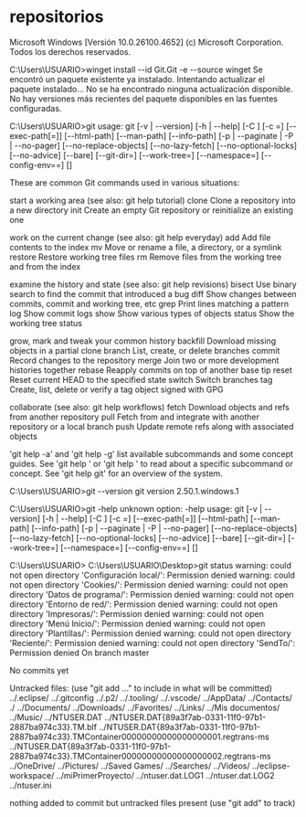 # repositorios
Microsoft Windows [Versión 10.0.26100.4652]
(c) Microsoft Corporation. Todos los derechos reservados.

C:\Users\USUARIO>winget install --id Git.Git -e --source winget
Se encontró un paquete existente ya instalado. Intentando actualizar el paquete instalado...
No se ha encontrado ninguna actualización disponible.
No hay versiones más recientes del paquete disponibles en las fuentes configuradas.

C:\Users\USUARIO>git
usage: git [-v | --version] [-h | --help] [-C <path>] [-c <name>=<value>]
           [--exec-path[=<path>]] [--html-path] [--man-path] [--info-path]
           [-p | --paginate | -P | --no-pager] [--no-replace-objects] [--no-lazy-fetch]
           [--no-optional-locks] [--no-advice] [--bare] [--git-dir=<path>]
           [--work-tree=<path>] [--namespace=<name>] [--config-env=<name>=<envvar>]
           <command> [<args>]

These are common Git commands used in various situations:

start a working area (see also: git help tutorial)
   clone      Clone a repository into a new directory
   init       Create an empty Git repository or reinitialize an existing one

work on the current change (see also: git help everyday)
   add        Add file contents to the index
   mv         Move or rename a file, a directory, or a symlink
   restore    Restore working tree files
   rm         Remove files from the working tree and from the index

examine the history and state (see also: git help revisions)
   bisect     Use binary search to find the commit that introduced a bug
   diff       Show changes between commits, commit and working tree, etc
   grep       Print lines matching a pattern
   log        Show commit logs
   show       Show various types of objects
   status     Show the working tree status

grow, mark and tweak your common history
   backfill   Download missing objects in a partial clone
   branch     List, create, or delete branches
   commit     Record changes to the repository
   merge      Join two or more development histories together
   rebase     Reapply commits on top of another base tip
   reset      Reset current HEAD to the specified state
   switch     Switch branches
   tag        Create, list, delete or verify a tag object signed with GPG

collaborate (see also: git help workflows)
   fetch      Download objects and refs from another repository
   pull       Fetch from and integrate with another repository or a local branch
   push       Update remote refs along with associated objects

'git help -a' and 'git help -g' list available subcommands and some
concept guides. See 'git help <command>' or 'git help <concept>'
to read about a specific subcommand or concept.
See 'git help git' for an overview of the system.

C:\Users\USUARIO>git --version
git version 2.50.1.windows.1

C:\Users\USUARIO>git -help
unknown option: -help
usage: git [-v | --version] [-h | --help] [-C <path>] [-c <name>=<value>]
           [--exec-path[=<path>]] [--html-path] [--man-path] [--info-path]
           [-p | --paginate | -P | --no-pager] [--no-replace-objects] [--no-lazy-fetch]
           [--no-optional-locks] [--no-advice] [--bare] [--git-dir=<path>]
           [--work-tree=<path>] [--namespace=<name>] [--config-env=<name>=<envvar>]
           <command> [<args>]

C:\Users\USUARIO>
C:\Users\USUARIO\Desktop>git status
warning: could not open directory 'Configuración local/': Permission denied
warning: could not open directory 'Cookies/': Permission denied
warning: could not open directory 'Datos de programa/': Permission denied
warning: could not open directory 'Entorno de red/': Permission denied
warning: could not open directory 'Impresoras/': Permission denied
warning: could not open directory 'Menú Inicio/': Permission denied
warning: could not open directory 'Plantillas/': Permission denied
warning: could not open directory 'Reciente/': Permission denied
warning: could not open directory 'SendTo/': Permission denied
On branch master

No commits yet

Untracked files:
  (use "git add <file>..." to include in what will be committed)
        ../.eclipse/
        ../.gitconfig
        ../.p2/
        ../.tooling/
        ../.vscode/
        ../AppData/
        ../Contacts/
        ./
        ../Documents/
        ../Downloads/
        ../Favorites/
        ../Links/
        ../Mis documentos/
        ../Music/
        ../NTUSER.DAT
        ../NTUSER.DAT{89a3f7ab-0331-11f0-97b1-2887ba974c33}.TM.blf
        ../NTUSER.DAT{89a3f7ab-0331-11f0-97b1-2887ba974c33}.TMContainer00000000000000000001.regtrans-ms
        ../NTUSER.DAT{89a3f7ab-0331-11f0-97b1-2887ba974c33}.TMContainer00000000000000000002.regtrans-ms
        ../OneDrive/
        ../Pictures/
        ../Saved Games/
        ../Searches/
        ../Videos/
        ../eclipse-workspace/
        ../miPrimerProyecto/
        ../ntuser.dat.LOG1
        ../ntuser.dat.LOG2
        ../ntuser.ini

nothing added to commit but untracked files present (use "git add" to track)
